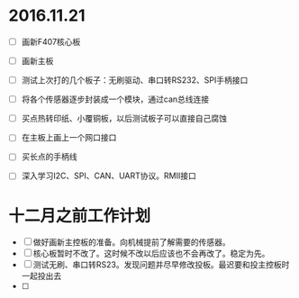 # 2016.11.21
- [ ] 画新F407核心板
- [ ] 画新主板
- [ ] 测试上次打的几个板子：无刷驱动、串口转RS232、SPI手柄接口
- [ ] 将各个传感器逐步封装成一个模块，通过can总线连接
- [ ] 买点热转印纸、小覆铜板，以后测试板子可以直接自己腐蚀
- [ ] 在主板上画上一个网口接口
- [ ] 买长点的手柄线


- [ ] 深入学习I2C、SPI、CAN、UART协议。RMII接口


# 十二月之前工作计划
- [ ] 做好画新主控板的准备。向机械提前了解需要的传感器。
- [ ] 核心板暂时不改了。这时候不改以后应该也不会再改了。稳定为先。
- [ ] 测试无刷、串口转RS23。发现问题并尽早修改投板。最迟要和投主控板时一起投出去
- [ ] 
